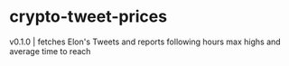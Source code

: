 # crypto-tweet-prices
v0.1.0 | fetches Elon's Tweets and reports following hours max highs and average time to reach
